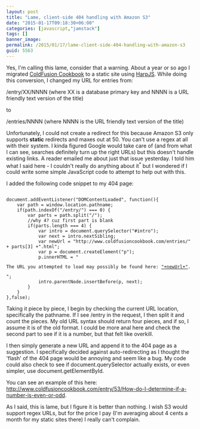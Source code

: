 ```yaml
---
layout: post
title: "Lame, client-side 404 handling with Amazon S3"
date: "2015-01-17T09:18:30+06:00"
categories: [javascript,"jamstack"]
tags: []
banner_image: 
permalink: /2015/01/17/lame-client-side-404-handling-with-amazon-s3
guid: 5563
---
```


Yes, I'm calling this lame, consider that a warning. About a year or so ago I migrated <a href="http://www.coldfusioncookbook.com">ColdFusion Cookbook</a> to a static site using <a href="http://www.harpjs.com">HarpJS</a>. While doing this conversion, I changed my URL for entries from:

<!--more-->

/entry/XX/NNNN (where XX is a database primary key and NNNN is a URL friendly text version of the title)

to

/entries/NNNN (where NNNN is the URL friendly text version of the title)

Unfortunately, I could not create a redirect for this because Amazon S3 only supports <strong>static</strong> redirects and maxes out at 50. You can't use a regex at all with their system. I kinda figured Google would take care of (and from what I can see, searches definitely turn up the right URLs) but this doesn't handle existing links. A reader emailed me about just that issue yesterday. I told him what I said here - I couldn't really do anything about it<sup>*</sup> but I wondered if I could write some simple JavaScript code to attempt to help out with this.

I added the following code snippet to my 404 page:

<pre><code class="language-javascript">
document.addEventListener("DOMContentLoaded", function(){
	var path = window.location.pathname;
	if(path.indexOf("/entry/") === 0) {
		var parts = path.split("/");
		//why 4? cuz first part is blank
		if(parts.length === 4) {
			var intro = document.querySelector("#intro");
			var next = intro.nextSibling;
			var newUrl = "http://www.coldfusioncookbook.com/entries/" + parts[3] +".html";
			var p = document.createElement("p");
			p.innerHTML = "<p>The URL you attempted to load may possibly be found here: <a href='"+newUrl+"'>"+newUrl+"</a>.</p>";
			intro.parentNode.insertBefore(p, next);
		}
	} 
},false);
</code></pre>

Taking it piece by piece, I begin by checking the current URL location, specifically the pathname. If I see /entry in the request, I then split it and count the pieces. My old URL syntax should return four pieces, and if so, I assume it is of the old format. I could be more anal here and check the second part to see if it is a number, but that felt like overkill. 

I then simply generate a new URL and append it to the 404 page as a suggestion. I specifically decided against auto-redirecting as I thought the 'flash' of the 404 page would be annoying and seem like a bug. My code could also check to see if document.querySelector actually exists, or even simpler, use document.getElementById.

You can see an example of this here: <a href="http://www.coldfusioncookbook.com/entry/53/How-do-I-determine-if-a-number-is-even-or-odd">http://www.coldfusioncookbook.com/entry/53/How-do-I-determine-if-a-number-is-even-or-odd</a>. 

As I said, this is lame, but I figure it is better than nothing. I wish S3 would support regex URLs, but for the price I pay (I'm averaging about 4 cents a month for my static sites there) I really can't complain.